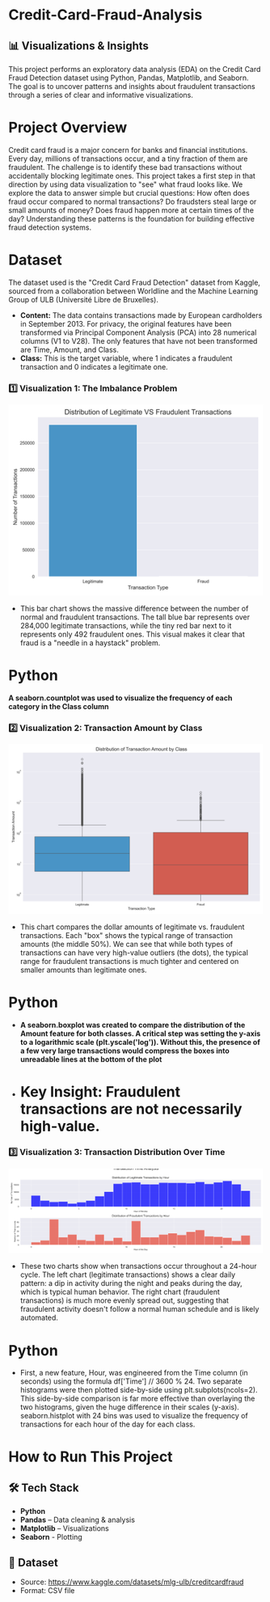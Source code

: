# Credit-Card-Fraud-Analysis
## 📊 Visualizations & Insights  

This project performs an exploratory data analysis (EDA) on the Credit Card Fraud Detection dataset using Python, Pandas, Matplotlib, and Seaborn. 
The goal is to uncover patterns and insights about fraudulent transactions through a series of clear and informative visualizations.

# Project Overview

Credit card fraud is a major concern for banks and financial institutions. Every day, millions of transactions occur, and a tiny fraction of them are fraudulent. The challenge is to identify these bad transactions without accidentally blocking legitimate ones. This project takes a first step in that direction by using data visualization to "see" what fraud looks like. We explore the data to answer simple but crucial questions: How often does fraud occur compared to normal transactions? Do fraudsters steal large or small amounts of money? Does fraud happen more at certain times of the day? Understanding these patterns is the foundation for building effective fraud detection systems.

# Dataset

The dataset used is the "Credit Card Fraud Detection" dataset from Kaggle, sourced from a collaboration between Worldline and the Machine Learning Group of ULB (Université Libre de Bruxelles).

- **Content:** The data contains transactions made by European cardholders in September 2013. For privacy, the original features have been transformed via Principal Component Analysis (PCA) into 28 numerical columns (V1 to V28). The only features that have not been transformed are Time, Amount, and Class.
- **Class:** This is the target variable, where 1 indicates a fraudulent transaction and 0 indicates a legitimate one.


### 1️⃣ Visualization 1: The Imbalance Problem 


![Class_Distribution](images/Class_distribution.png)


- This bar chart shows the massive difference between the number of normal and fraudulent transactions. The tall blue bar represents over 284,000 legitimate transactions, while the tiny red bar next to it represents only 492 fraudulent ones. This visual makes it clear that fraud is a "needle in a haystack" problem.

# Python 

**A seaborn.countplot was used to visualize the frequency of each category in the Class column**


### 2️⃣ Visualization 2: Transaction Amount by Class

![Transaction Amount By Class](images/Amount_Distribution.png)

- This chart compares the dollar amounts of legitimate vs. fraudulent transactions. Each "box" shows the typical range of transaction amounts (the middle 50%). We can see that while both types of transactions can have very high-value outliers (the dots), the typical range for fraudulent transactions is much tighter and centered on smaller amounts than legitimate ones.

# Python 

- **A seaborn.boxplot was created to compare the distribution of the Amount feature for both classes. A critical step was setting the y-axis to a logarithmic scale (plt.yscale('log')). Without this, the presence of a few very large transactions would compress the boxes into unreadable lines at the bottom of the plot**

  

- # Key Insight: Fraudulent transactions are not necessarily high-value.


### 3️⃣ Visualization 3: Transaction Distribution Over Time

![Transaction Distribution over time](images/time_distribution.png)


- These two charts show when transactions occur throughout a 24-hour cycle. The left chart (legitimate transactions) shows a clear daily pattern: a dip in activity during the night and peaks during the day, which is typical human behavior. The right chart (fraudulent transactions) is much more evenly spread out, suggesting that fraudulent activity doesn't follow a normal human schedule and is likely automated.

# Python 

- First, a new feature, Hour, was engineered from the Time column (in seconds) using the formula df['Time'] // 3600 % 24. Two separate histograms were then plotted side-by-side using plt.subplots(ncols=2). This side-by-side comparison is far more effective than overlaying the two histograms, given the huge difference in their scales (y-axis). seaborn.histplot with 24 bins was used to visualize the frequency of transactions for each hour of the day for each class.



# How to Run This Project
## 🛠️ Tech Stack  
- **Python**  
- **Pandas** – Data cleaning & analysis  
- **Matplotlib** – Visualizations
- **Seaborn** - Plotting


## 📂 Dataset 

- Source:  https://www.kaggle.com/datasets/mlg-ulb/creditcardfraud
- Format: CSV file
